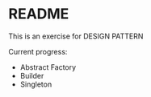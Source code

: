 # README

This is an exercise for DESIGN PATTERN

Current progress:

- Abstract Factory
- Builder
- Singleton

